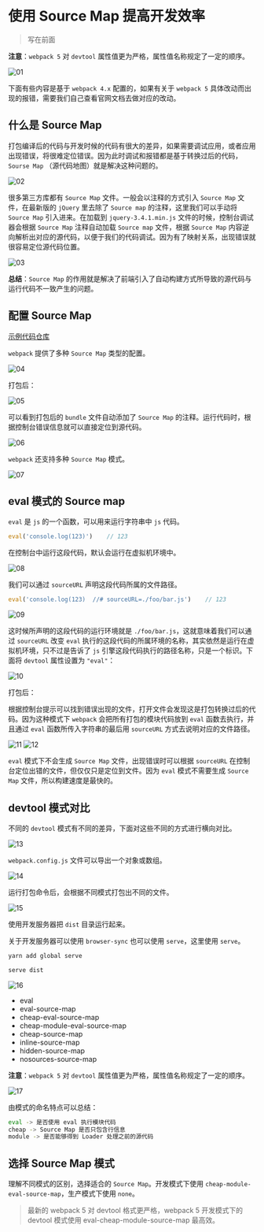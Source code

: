 # 使用 Source Map 提高开发效率

> 写在前面

**注意**：`webpack 5` 对 `devtool` 属性值更为严格，属性值名称规定了一定的顺序。

![01](~public/webpack/10/01.png)

下面有些内容是基于 `webpack 4.x` 配置的，如果有关于 `webpack 5` 具体改动而出现的报错，需要我们自己查看官网文档去做对应的改动。

## 什么是 Source Map

打包编译后的代码与开发时候的代码有很大的差异，如果需要调试应用，或者应用出现错误，将很难定位错误。因为此时调试和报错都是基于转换过后的代码，`Sourse Map` （源代码地图）就是解决这种问题的。

![02](~public/webpack/10/02.png)

很多第三方库都有 `Source Map` 文件。一般会以注释的方式引入 `Source Map` 文件，在最新版的 `jQuery` 里去除了 `Source map` 的注释，这里我们可以手动将 `Source Map` 引入进来。在加载到 `jquery-3.4.1.min.js` 文件的时候，控制台调试器会根据 `Source Map` 注释自动加载 `Source map` 文件，根据 `Source Map` 内容逆向解析出对应的源代码，以便于我们的代码调试。因为有了映射关系，出现错误就很容易定位源代码位置。

![03](~public/webpack/10/03.png)

**总结**：`Source Map` 的作用就是解决了前端引入了自动构建方式所导致的源代码与运行代码不一致产生的问题。

## 配置 Source Map

[示例代码仓库](https://github.com/jwchan1996/webpack-play/blob/main/10-webpack-source-map)

`webpack` 提供了多种 `Source Map` 类型的配置。

![04](~public/webpack/10/04.png)

打包后：

![05](~public/webpack/10/05.png)

可以看到打包后的 `bundle` 文件自动添加了 `Source Map` 的注释。运行代码时，根据控制台错误信息就可以直接定位到源代码。

![06](~public/webpack/10/06.png)

`webpack` 还支持多种 `Source Map` 模式。

![07](~public/webpack/10/07.png)

## eval 模式的 Source map

`eval` 是 `js` 的一个函数，可以用来运行字符串中 `js` 代码。

```javascript
eval('console.log(123)')    // 123
```

在控制台中运行这段代码，默认会运行在虚拟机环境中。

![08](~public/webpack/10/08.png)

我们可以通过 `sourceURL` 声明这段代码所属的文件路径。

```javascript
eval('console.log(123)  //# sourceURL=./foo/bar.js')    // 123
```

![09](~public/webpack/10/09.png)

这时候所声明的这段代码的运行环境就是 `./foo/bar.js`，这就意味着我们可以通过 `sourceURL` 改变 `eval` 执行的这段代码的所属环境的名称，其实依然是运行在虚拟机环境，只不过是告诉了 `js` 引擎这段代码执行的路径名称，只是一个标识。下面将 `devtool` 属性设置为 `"eval"`：

![10](~public/webpack/10/10.png)

打包后：

根据控制台提示可以找到错误出现的文件，打开文件会发现这是打包转换过后的代码。因为这种模式下 `webpack` 会把所有打包的模块代码放到 `eval` 函数去执行，并且通过 `eval` 函数所传入字符串的最后用 `sourceURL` 方式去说明对应的文件路径。

![11](~public/webpack/10/11.png)
![12](~public/webpack/10/12.png)

`eval` 模式下不会生成 `Source Map` 文件，出现错误时可以根据 `sourceURL` 在控制台定位出错的文件，但仅仅只是定位到文件。因为 `eval` 模式不需要生成 `Source Map` 文件，所以构建速度是最快的。

## devtool 模式对比

不同的 `devtool` 模式有不同的差异，下面对这些不同的方式进行横向对比。

![13](~public/webpack/10/13.png)

`webpack.config.js` 文件可以导出一个对象或数组。

![14](~public/webpack/10/14.png)

运行打包命令后，会根据不同模式打包出不同的文件。

![15](~public/webpack/10/15.png)

使用开发服务器把 `dist` 目录运行起来。

关于开发服务器可以使用 `browser-sync` 也可以使用 `serve`，这里使用 `serve`。

```bash
yarn add global serve
```
```bash
serve dist
```

![16](~public/webpack/10/16.png)

- eval
- eval-source-map
- cheap-eval-source-map
- cheap-module-eval-source-map
- cheap-source-map
- inline-source-map
- hidden-source-map
- nosources-source-map

**注意**：`webpack 5` 对 `devtool` 属性值更为严格，属性值名称规定了一定的顺序。

![17](~public/webpack/10/17.png)

由模式的命名特点可以总结：

```bash
eval -> 是否使用 eval 执行模块代码
cheap -> Source Map 是否只包含行信息
module -> 是否能够得到 Loader 处理之前的源代码
```

## 选择 Source Map 模式

理解不同模式的区别，选择适合的 `Source Map`。开发模式下使用 `cheap-module-eval-source-map`，生产模式下使用 `none`。

> 最新的 webpack 5 对 devtool 格式更严格，webpack 5 开发模式下的 devtool 模式使用 eval-cheap-module-source-map 最高效。